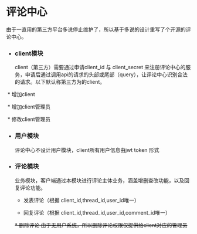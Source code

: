 # 评论中心

由于一直用的第三方平台多说停止维护了，所以基于多说的设计重写了个开源的评论中心。

* ### client模块

  client（第三方）需要通过申请client_id 与 client_secret 来注册评论中心的服务，申请后通过调用api的请求的头部或尾部（query），让评论中心识别合法的请求。以下默认称第三方为的client。
  
  * 增加client

  * 增加client管理员
  
  * 修改client管理员
  
* ### 用户模块

  评论中心不设计用户模块，client所有用户信息由jwt token 形式

* ### 评论模块
  
  业务模块，客户端通过本模块进行评论主体业务，涵盖增删查改功能，以及回复评论功能。
  
  * 发表评论（根据 client_id,thread_id,user_id唯一）
  
  * 回复评论（根据 client_id,thread_id,user_id,comment_id唯一）
  
  ~~* 删除评论 由于无用户系统，所以删除评论权限仅提供给client对应的管理员~~

